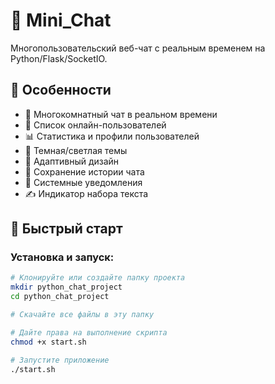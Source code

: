 # 🐍 Mini_Chat

Многопользовательский веб-чат с реальным временем на Python/Flask/SocketIO.

## 🌟 Особенности

- 💬 Многокомнатный чат в реальном времени
- 👥 Список онлайн-пользователей  
- 📊 Статистика и профили пользователей
- 🎨 Темная/светлая темы
- 📱 Адаптивный дизайн
- 💾 Сохранение истории чата
- 🔔 Системные уведомления
- ✍️ Индикатор набора текста

## 🚀 Быстрый старт

### Установка и запуск:

```bash
# Клонируйте или создайте папку проекта
mkdir python_chat_project
cd python_chat_project

# Скачайте все файлы в эту папку

# Дайте права на выполнение скрипта
chmod +x start.sh

# Запустите приложение
./start.sh